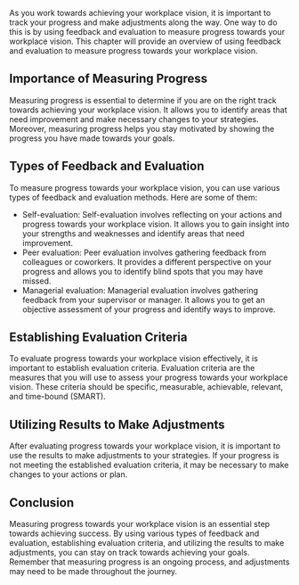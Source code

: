 
As you work towards achieving your workplace vision, it is important to track your progress and make adjustments along the way. One way to do this is by using feedback and evaluation to measure progress towards your workplace vision. This chapter will provide an overview of using feedback and evaluation to measure progress towards your workplace vision.

Importance of Measuring Progress
--------------------------------

Measuring progress is essential to determine if you are on the right track towards achieving your workplace vision. It allows you to identify areas that need improvement and make necessary changes to your strategies. Moreover, measuring progress helps you stay motivated by showing the progress you have made towards your goals.

Types of Feedback and Evaluation
--------------------------------

To measure progress towards your workplace vision, you can use various types of feedback and evaluation methods. Here are some of them:

* Self-evaluation: Self-evaluation involves reflecting on your actions and progress towards your workplace vision. It allows you to gain insight into your strengths and weaknesses and identify areas that need improvement.
* Peer evaluation: Peer evaluation involves gathering feedback from colleagues or coworkers. It provides a different perspective on your progress and allows you to identify blind spots that you may have missed.
* Managerial evaluation: Managerial evaluation involves gathering feedback from your supervisor or manager. It allows you to get an objective assessment of your progress and identify ways to improve.

Establishing Evaluation Criteria
--------------------------------

To evaluate progress towards your workplace vision effectively, it is important to establish evaluation criteria. Evaluation criteria are the measures that you will use to assess your progress towards your workplace vision. These criteria should be specific, measurable, achievable, relevant, and time-bound (SMART).

Utilizing Results to Make Adjustments
-------------------------------------

After evaluating progress towards your workplace vision, it is important to use the results to make adjustments to your strategies. If your progress is not meeting the established evaluation criteria, it may be necessary to make changes to your actions or plan.

Conclusion
----------

Measuring progress towards your workplace vision is an essential step towards achieving success. By using various types of feedback and evaluation, establishing evaluation criteria, and utilizing the results to make adjustments, you can stay on track towards achieving your goals. Remember that measuring progress is an ongoing process, and adjustments may need to be made throughout the journey.
